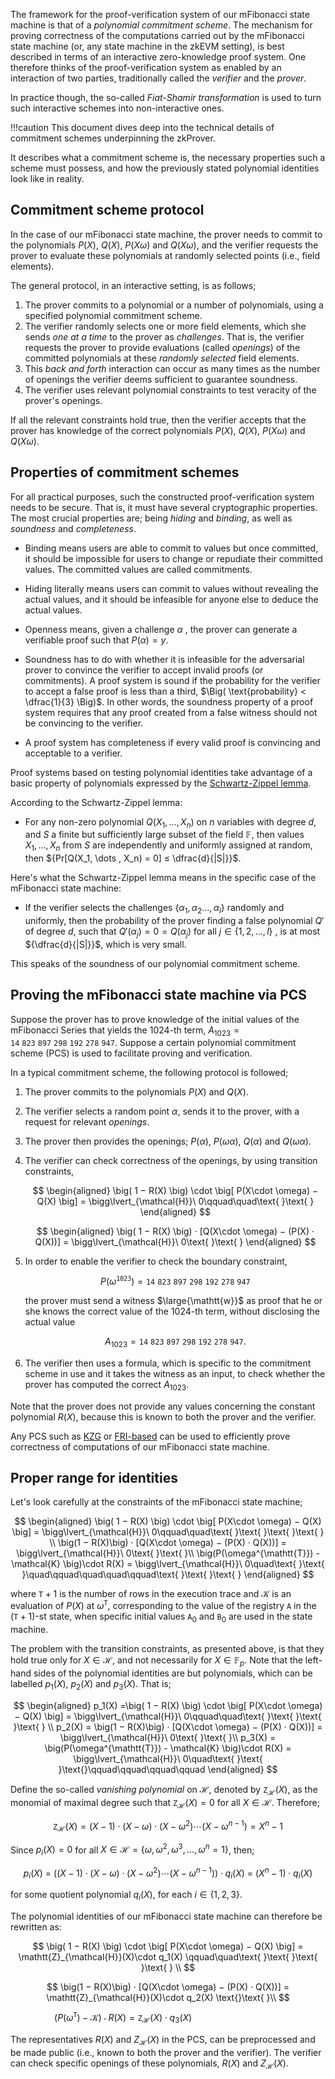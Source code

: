 The framework for the proof-verification system of our mFibonacci state machine is that of a _polynomial commitment scheme_. The mechanism for proving correctness of the computations carried out by the mFibonacci state machine (or, any state machine in the zkEVM setting), is best described in terms of an interactive zero-knowledge proof system. One therefore thinks of the proof-verification system as enabled by an interaction of two parties, traditionally called the _verifier_ and the _prover_.

In practice though, the so-called _Fiat-Shamir transformation_ is used to turn such interactive schemes into non-interactive ones.

!!!caution
    This document dives deep into the technical details of commitment schemes underpinning the zkProver.

It describes what a commitment scheme is, the necessary properties such a scheme must possess, and how the previously stated polynomial identities look like in reality.

## Commitment scheme protocol

In the case of our mFibonacci state machine, the prover needs to commit to the polynomials $P(X)$, $Q(X)$, $P( X \omega)$ and $Q( X \omega)$, and the verifier requests the prover to evaluate these polynomials at randomly selected points (i.e., field elements).

The general protocol, in an interactive setting, is as follows;

1. The prover commits to a polynomial or a number of polynomials, using a specified polynomial commitment scheme.
2. The verifier randomly selects one or more field elements, which she sends *one at a time* to the prover as _challenges_. That is, the verifier requests the prover to provide evaluations (called _openings_) of the committed polynomials at these *randomly selected* field elements.
3. This *back and forth* interaction can occur as many times as the number of openings the verifier deems sufficient to guarantee soundness.  
4. The verifier uses relevant polynomial constraints to test veracity of the prover's openings.

If all the relevant constraints hold true, then the verifier accepts that the prover has knowledge of the correct polynomials $P(X)$, $Q(X)$, $P(X\omega)$ and $Q(X\omega)$.

## Properties of commitment schemes

For all practical purposes, such the constructed proof-verification system needs to be secure. That is, it must have several cryptographic properties. The most crucial properties are; being *hiding* and *binding*, as well as _soundness_ and _completeness_.

- Binding means users are able to commit to values but once committed, it should be impossible for users to change or repudiate their committed values. The committed values are called commitments.

- Hiding literally means users can commit to values without revealing the actual values, and it should be infeasible for anyone else to deduce the actual values.

- Openness means, given a challenge $\alpha$ , the prover can generate a verifiable proof such that $P(\alpha) = y$.

- Soundness has to do with whether it is infeasible for the adversarial prover to convince the verifier to accept invalid proofs (or commitments). A proof system is sound if the probability for the verifier to accept a false proof is less than a third, $\Big( \text{probability} < \dfrac{1}{3} \Big)$. In other words, the soundness property of a proof system requires that any proof created from a false witness should not be convincing to the verifier.

- A proof system has completeness if every valid proof is convincing and acceptable to a verifier.

Proof systems based on testing polynomial identities take advantage of a basic property of polynomials expressed by the [Schwartz-Zippel lemma](https://courses.cs.washington.edu/courses/cse521/17wi/521-lecture-7.pdf).

According to the Schwartz-Zippel lemma:

- For any non-zero polynomial ${Q(X_1, \dots , X_n)}$ on ${n}$ variables with degree ${d}$, and ${S}$ a finite but sufficiently large subset of the field $\mathbb{F}$, then values ${ X_1, \dots , X_n }$ from ${S}$ are independently and uniformly assigned at random, then
${Pr[Q(X_1, \dots , X_n) = 0] ≤ \dfrac{d}{|S|}}$.

Here's what the Schwartz-Zippel lemma means in the specific case of the mFibonacci state machine:

- If the verifier selects the challenges $\{ \alpha_1, \alpha_2 . . . , \alpha_l \}$ randomly and uniformly, then the probability of the prover finding a false polynomial ${Q'}$ of degree $d$, such that ${Q'(\alpha_j) = 0 = Q(\alpha_j)}$ for all $j \in \{ 1, 2, \dots , l \}$ , is at most ${\dfrac{d}{|S|}}$, which is very small.

This speaks of the soundness of our polynomial commitment scheme.

## Proving the mFibonacci state machine via PCS

Suppose the prover has to prove knowledge of the initial values of the mFibonacci Series that yields the $1024$-th term, $A_{1023} = \mathtt{14\ 823\ 897\ 298\ 192\ 278\ 947}$. Suppose a certain polynomial commitment scheme (PCS) is used to facilitate proving and verification.

In a typical commitment scheme, the following  protocol is followed;

1. The prover commits to the polynomials $P(X)$ and $Q(X)$.

2. The verifier selects a random point $\alpha$, sends it to the prover, with a request for relevant *openings*.
3. The prover then provides the openings; $P(\alpha)$, $P(\omega \alpha)$, $Q(\alpha)$ and $Q(\omega \alpha)$.
4. The verifier can check correctness of the openings, by using transition constraints,
    
    $$
    \begin{aligned}
    \big( 1 − R(X) \big) \cdot \big[ P(X\cdot \omega) − Q(X) \big] = \bigg\lvert_{\mathcal{H}}\ 0\qquad\quad\text{ }\text{ }
    \end{aligned}
    $$

    $$
    \begin{aligned}
    \big( 1 − R(X) \big) · [Q(X\cdot \omega) − (P(X) · Q(X))] = \bigg\lvert_{\mathcal{H}}\ 0\text{ }\text{ }
    \end{aligned}
    $$

5. In order to enable the verifier to check the boundary constraint,
    
    $$
    P(\omega^{\mathtt{1023}}) = \mathtt{14\ 823\ 897\ 298\ 192\ 278\ 947}
    $$

    the prover must send a witness $\large{\mathtt{w}}$ as proof that he or she knows the correct value of the $1024$-th term, without disclosing the actual value 
    
    $$
    A_{1023} = \mathtt{14\ 823\ 897\ 298\ 192\ 278\ 947}.
    $$

6. The verifier then uses a formula, which is specific to the commitment scheme in use and it takes the witness as an input, to check whether the prover has computed the correct $A_{1023}$.

Note that the prover does not provide any values concerning the constant polynomial $R(X)$, because this is known to both the prover and the verifier.

Any PCS such as [KZG](https://www.iacr.org/archive/asiacrypt2010/6477178/6477178.pdf) or [FRI-based](https://link.springer.com/content/pdf/10.1007%2F3-540-46766-1_9.pdf) can be used to efficiently prove correctness of computations of our mFibonacci state machine.

## Proper range for identities

Let's look carefully at the constraints of the mFibonacci state machine;

$$
\begin{aligned}
\big( 1 − R(X) \big) \cdot \big[ P(X\cdot \omega) − Q(X) \big] = \bigg\lvert_{\mathcal{H}}\ 0\qquad\quad\text{ }\text{ }\text{ }\text{ } \\
\big(1 − R(X)\big) · [Q(X\cdot \omega) − (P(X) · Q(X))] = \bigg\lvert_{\mathcal{H}}\ 0\text{ }\text{ }\\
\big(P(\omega^{\mathtt{T}}) - \mathcal{K} \big)\cdot R(X) = \bigg\lvert_{\mathcal{H}}\ 0\quad\text{ }\text{ }\quad\qquad\quad\quad\qquad\text{ }\text{ }\text{ }
\end{aligned}
$$

where $\mathtt{T}+1$ is the number of rows in the execution trace and $\mathcal{K}$ is an evaluation of $P(X)$ at $\omega^{\mathtt{T}}$, corresponding to the value of the registry $\mathtt{A}$ in the $(\mathtt{T}+1)$-st state, when specific initial values $\mathtt{A}_0$ and $\mathtt{B}_0$ are used in the state machine.

The problem with the transition constraints, as presented above, is that they hold true only for $X \in \mathcal{H}$, and not necessarily for $X \in \mathbb{F}_p$. Note that the left-hand sides of the polynomial identities are but polynomials, which can be labelled $p_1(X)$, $p_2(X)$ and $p_3(X)$. That is;

$$
\begin{aligned}
p_1(X) =\big( 1 − R(X) \big) \cdot \big[ P(X\cdot \omega) − Q(X) \big] =  \bigg\lvert_{\mathcal{H}}\ 0\qquad\quad\text{ }\text{ }\text{ }\text{ } \\
p_2(X) = \big(1 − R(X)\big) · [Q(X\cdot \omega) − (P(X) · Q(X))] = \bigg\lvert_{\mathcal{H}}\ 0\text{ }\text{ }\\
p_3(X) = \big(P(\omega^{\mathtt{T}}) - \mathcal{K} \big)\cdot R(X)  = \bigg\lvert_{\mathcal{H}}\ 0\quad\text{ }\text{ }\text{}\qquad\qquad\qquad\qquad
\end{aligned}
$$

Define the so-called *vanishing polynomial* on $\mathcal{H}$, denoted by $\mathtt{Z}_{\mathcal{H}}(X)$, as the monomial of maximal degree such that $\mathtt{Z}_{\mathcal{H}}(X) = 0$ for all $X \in \mathcal{H}$. Therefore;

$$
\mathtt{Z}_{\mathcal{H}}(X) = (X-1)\cdot(X-\omega)\cdot(X-\omega^2)\cdots(X-\omega^{n-1}) = X^{n} - 1
$$

Since  $p_i(X) = 0$  for all  $X \in \mathcal{H} = \{ \omega, \omega^2, \omega^3, \dots , \omega^n = 1 \}$, then;

$$
    p_i(X)\ =\ \big((X-1)\cdot(X-\omega)\cdot(X-\omega^2)\cdots(X-\omega^{n-1})\big)\cdot q_i(X)\ =\ \big( X^{n} - 1 \big) \cdot q_i(X)
$$

for some quotient polynomial $q_i(X)$, for each $i \in \{ 1, 2, 3 \}$.

The polynomial identities of our mFibonacci state machine can therefore be rewritten as:

$$
    \big( 1 − R(X) \big) \cdot \big[ P(X\cdot \omega) − Q(X) \big] = \mathtt{Z}_{\mathcal{H}}(X)\cdot q_1(X) \qquad\quad\text{ }\text{ }\text{ }\text{ } \\
$$

$$
    \big(1 − R(X)\big) · [Q(X\cdot \omega) − (P(X) · Q(X))] = \mathtt{Z}_{\mathcal{H}}(X)\cdot q_2(X) \text{}\text{ }\\
$$

$$
    \big(P(\omega^{\mathtt{T}}) - \mathcal{K} \big)\cdot R(X) = \mathtt{Z}_{\mathcal{H}}(X)\cdot q_3(X) \qquad\text{}\text{}\quad\qquad\qquad\qquad\text{ }
$$

The representatives $R(X)$ and $Z_{\mathcal{H}}(X)$ in the PCS, can be preprocessed and be made public (i.e., known to both the prover and the verifier). The verifier can check specific openings of these polynomials, $R(X)$ and $Z_{\mathcal{H}}(X)$.
